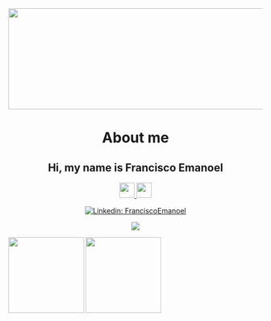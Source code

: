 <div align='center'><img src="https://roboticascgames.files.wordpress.com/2017/08/giphy.gif?w=1920&h=768&crop=1"width="900" height="200"</div>
 
# About me
 
## Hi, my name is Francisco Emanoel


<a href="https://github.com/francisco1code/github-readme-stats">
 <img src="https://emojis.slackmojis.com/emojis/images/1450785773/250/mega.gif" width="30" height="30"/>
</a>
<a href="https://github.com/francisco1code/github-readme-stats">
<img src="https://dkrn4sk0rn31v.cloudfront.net/2018/05/29070459/pixelart-octocat.gif" width="30" height="30"/> 
</a>

 



[![Linkedin: FranciscoEmanoel](https://img.shields.io/badge/-FranciscoEmanoel-blue?style=flat-square&logo=Linkedin&logoColor=white&link=https://www.linkedin.com/in/FranciscoEmanoel/)](https://www.linkedin.com/in/francisco-emanoel-penha-a49706199/)

![](https://komarev.com/ghpvc/?username=francisco1code)


<a href="https://github.com/francisco1code/github-readme-stats">
  <img align="left" height='150px' src="https://github-readme-stats.vercel.app/api/top-langs/?username=francisco1code&hide=jupyter%20notebook,html&layout=compact&theme=dracula" />
</a>

<a href="https://github.com/francisco1code/github-readme-statst">
  <img align="left"  height='150px' src="https://github-readme-stats.vercel.app/api?username=francisco1code&show_icons=true&theme=dracula" />
</a>





 
